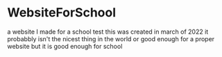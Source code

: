 # WebsiteForSchool
a website I made for a school test
this was created in march of 2022
it probabbly isn't the nicest thing in the world or good enough for a proper website but it is good enough for school
